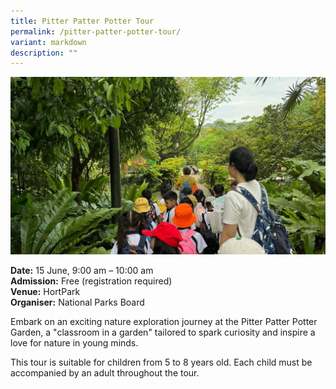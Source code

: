 ```yaml
---
title: Pitter Patter Potter Tour
permalink: /pitter-patter-potter-tour/
variant: markdown
description: ""
---
```

![Children on a tour in a park](/images/Tours/Pitter_Patter_Potter_Tour_HortPark.jpg)

**Date:** 15 June, 9:00 am – 10:00 am<br>
**Admission:** Free (registration required)<br>
**Venue:** HortPark<br>
**Organiser:** National Parks Board<br>

Embark on an exciting nature exploration journey at the Pitter Patter Potter Garden, a "classroom in a garden" tailored to spark curiosity and inspire a love for nature in young minds.

This tour is suitable for children from 5 to 8 years old. Each child must be accompanied by an adult throughout the tour. 


<a class="btn-link" target="_blank" href="https://beta.nparks.gov.sg/visit/events/event-detail/GDO24_27/446_Jun-2024-GDO-Nature-Walk-Pitter-Patter-Potter-Tour">
	<img src="/images/gogreensg_website-32.png">
</a>

<style>
	.btn-link {
		display: none;
	}
	a.btn-link[target="_blank"]:after {
	display: none;
}
	.btn-link > img {
		width: 100%;
	}
</style>